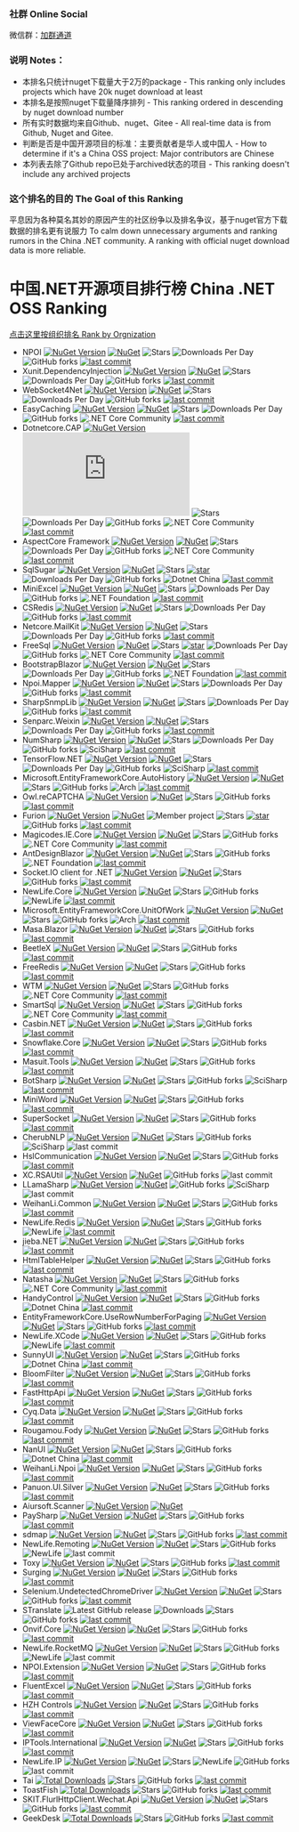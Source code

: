 ### 社群 Online Social

微信群：[加群通道](https://github.com/dotnet-cn/jobs/issues/13)

### 说明 Notes：
- 本排名只统计nuget下载量大于2万的package - This ranking only includes projects which have 20k nuget download at least
- 本排名是按照nuget下载量降序排列 - This ranking ordered in descending by nuget download number
- 所有实时数据均来自Github、nuget、Gitee - All real-time data is from Github, Nuget and Gitee. 
- 判断是否是中国开源项目的标准：主要贡献者是华人或中国人 - How to determine if it's a China OSS project: Major contributors are Chinese
- 本列表去除了Github repo已处于archived状态的项目 - This ranking doesn't include any archived projects

### 这个排名的目的 The Goal of this Ranking

平息因为各种莫名其妙的原因产生的社区纷争以及排名争议，基于nuget官方下载数据的排名更有说服力
To calm down unnecessary arguments and ranking rumors in the China .NET community. A ranking with official nuget download data is more reliable. 

# 中国.NET开源项目排行榜 China .NET OSS Ranking

[点击这里按组织排名 Rank by Orgnization](RankingByOrg.md)
 
- NPOI [![NuGet Version](https://img.shields.io/nuget/v/NPOI.svg?style=flat)](https://www.nuget.org/packages/NPOI/) [![NuGet](https://img.shields.io/nuget/dt/npoi)](https://www.nuget.org/packages/NPOI) <img alt="Stars" src="https://img.shields.io/github/stars/nissl-lab/npoi?style=flat-square&labelColor=343b41"/> ![Downloads Per Day](https://img.shields.io/badge/downloadsPerDay-13.6k-red) ![GitHub forks](https://img.shields.io/github/forks/nissl-lab/npoi) [![last commit](https://img.shields.io/github/last-commit/nissl-lab/npoi/master)](https://github.com/nissl-lab/npoi) 
- Xunit.DependencyInjection [![NuGet Version](https://img.shields.io/nuget/v/Xunit.DependencyInjection.svg?style=flat)](https://www.nuget.org/packages/Xunit.DependencyInjection/) [![NuGet](https://img.shields.io/nuget/dt/Xunit.DependencyInjection)](https://www.nuget.org/packages/Xunit.DependencyInjection) <img alt="Stars" src="https://img.shields.io/github/stars/pengweiqhca/Xunit.DependencyInjection?style=flat-square&labelColor=343b41"/> ![Downloads Per Day](https://img.shields.io/badge/downloadsPerDay-4.9k-red)  ![GitHub forks](https://img.shields.io/github/forks/pengweiqhca/Xunit.DependencyInjection) [![last commit](https://img.shields.io/github/last-commit/pengweiqhca/Xunit.DependencyInjection/main)](https://github.com/pengweiqhca/Xunit.DependencyInjection)
- WebSocket4Net [![NuGet Version](https://img.shields.io/nuget/v/WebSocket4Net.svg?style=flat)](https://www.nuget.org/packages/WebSocket4Net/) [![NuGet](https://img.shields.io/nuget/dt/WebSocket4Net.svg)](https://www.nuget.org/packages/WebSocket4Net) <img alt="Stars" src="https://img.shields.io/github/stars/kerryjiang/WebSocket4Net?style=flat-square&labelColor=343b41"/> ![Downloads Per Day](https://img.shields.io/badge/downloadsPerDay-2.6k-red) ![GitHub forks](https://img.shields.io/github/forks/kerryjiang/WebSocket4Net) [![last commit](https://img.shields.io/github/last-commit/kerryjiang/WebSocket4Net/master)](https://github.com/kerryjiang/WebSocket4Net)
- EasyCaching [![NuGet Version](https://img.shields.io/nuget/v/EasyCaching.Core.svg?style=flat)](https://www.nuget.org/packages/EasyCaching.Core/) [![NuGet](https://img.shields.io/nuget/dt/EasyCaching.Core)](https://www.nuget.org/packages/EasyCaching.Core) <img alt="Stars" src="https://img.shields.io/github/stars/dotnetcore/EasyCaching?style=flat-square&labelColor=343b41"/> ![Downloads Per Day](https://img.shields.io/badge/downloadsPerDay-4.4k-red) ![GitHub forks](https://img.shields.io/github/forks/dotnetcore/EasyCaching) ![.NET Core Community](https://img.shields.io/badge/NCC-9e20c9.svg) [![last commit](https://img.shields.io/github/last-commit/dotnetcore/EasyCaching/master)](https://github.com/dotnetcore/EasyCaching)
- Dotnetcore.CAP  [![NuGet Version](https://img.shields.io/nuget/v/DotNetCore.CAP.svg?style=flat)](https://www.nuget.org/packages/DotNetCore.CAP/) [![NuGet](https://img.shields.io/nuget/dt/DotNetCore.CAP)](https://www.nuget.org/packages/DotNetCore.CAP) <img alt="Stars" src="https://img.shields.io/github/stars/dotnetcore/CAP?style=flat-square&labelColor=343b41"/> ![Downloads Per Day](https://img.shields.io/badge/downloadsPerDay-3.5k-red) ![GitHub forks](https://img.shields.io/github/forks/dotnetcore/CAP) ![.NET Core Community](https://img.shields.io/badge/NCC-9e20c9.svg) [![last commit](https://img.shields.io/github/last-commit/dotnetcore/cap/master)](https://github.com/dotnetcore/CAP)
- AspectCore Framework [![NuGet Version](https://img.shields.io/nuget/v/AspectCore.Core.svg?style=flat)](https://www.nuget.org/packages/AspectCore.Core/) [![NuGet](https://img.shields.io/nuget/dt/AspectCore.Core)](https://www.nuget.org/packages/AspectCore.Core) <img alt="Stars" src="https://img.shields.io/github/stars/dotnetcore/AspectCore-Framework?style=flat-square&labelColor=343b41"/> ![Downloads Per Day](https://img.shields.io/badge/downloadsPerDay-2.9k-red) ![GitHub forks](https://img.shields.io/github/forks/dotnetcore/AspectCore-Framework)  ![.NET Core Community](https://img.shields.io/badge/NCC-9e20c9.svg) [![last commit](https://img.shields.io/github/last-commit/dotnetcore/AspectCore-Framework/master)](https://github.com/dotnetcore/AspectCore-Framework)
- SqlSugar [![NuGet Version](https://img.shields.io/nuget/v/SqlSugarCore.svg?style=flat)](https://www.nuget.org/packages/SqlSugarCore/) [![NuGet](https://img.shields.io/nuget/dt/SqlSugarCore)](https://www.nuget.org/packages/SqlSugarCore) <img alt="Stars" src="https://img.shields.io/github/stars/DotNetNext/SqlSugar?style=flat-square&labelColor=343b41"/> [![star](https://gitee.com/dotnetchina/SqlSugar/badge/star.svg)](https://gitee.com/dotnetchina/SqlSugar/stargazers) ![Downloads Per Day](https://img.shields.io/badge/downloadsPerDay-2.4k-red) ![GitHub forks](https://img.shields.io/github/forks/DotNetNext/SqlSugar)  ![Dotnet China](https://img.shields.io/badge/DOTNETCHINA-ff0000.svg) [![last commit](https://img.shields.io/github/last-commit/DotNetNext/SqlSugar/master)](https://github.com/DotNetNext/SqlSugar)
- MiniExcel [![NuGet Version](https://img.shields.io/nuget/v/MiniExcel.svg?style=flat)](https://www.nuget.org/packages/MiniExcel/) [![NuGet](https://img.shields.io/nuget/dt/MiniExcel)](https://www.nuget.org/packages/MiniExcel) <img alt="Stars" src="https://img.shields.io/github/stars/mini-software/MiniExcel?style=flat-square&labelColor=343b41"/> ![Downloads Per Day](https://img.shields.io/badge/downloadsPerDay-4.7k-red) ![GitHub forks](https://img.shields.io/github/forks/mini-software/MiniExcel)  ![.NET Foundation](https://img.shields.io/badge/DNF-2b0b98.svg) [![last commit](https://img.shields.io/github/last-commit/mini-software/MiniExcel/master)](https://github.com/mini-software/MiniExcel)
- CSRedis [![NuGet Version](https://img.shields.io/nuget/v/CSRedisCore.svg?style=flat)](https://www.nuget.org/packages/CSRedisCore/) [![NuGet](https://img.shields.io/nuget/dt/CSRedisCore)](https://www.nuget.org/packages/CSRedisCore) <img alt="Stars" src="https://img.shields.io/github/stars/2881099/csredis?style=flat-square&labelColor=343b41"/> ![Downloads Per Day](https://img.shields.io/badge/downloadsPerDay-2.4k-red) ![GitHub forks](https://img.shields.io/github/forks/2881099/csredis)  [![last commit](https://img.shields.io/github/last-commit/2881099/csredis/master)](https://github.com/2881099/csredis)
- Netcore.MailKit [![NuGet Version](https://img.shields.io/nuget/v/NETCore.MailKit.svg?style=flat)](https://www.nuget.org/packages/NETCore.MailKit/) [![NuGet](https://img.shields.io/nuget/dt/NETCore.MailKit)](https://www.nuget.org/packages/NETCore.MailKit) <img alt="Stars" src="https://img.shields.io/github/stars/myloveCc/NETCore.MailKit?style=flat-square&labelColor=343b41"/> ![Downloads Per Day](https://img.shields.io/badge/downloadsPerDay-2.2k-red) ![GitHub forks](https://img.shields.io/github/forks/myloveCc/NETCore.MailKit)  [![last commit](https://img.shields.io/github/last-commit/myloveCc/NETCore.MailKit/master)](https://github.com/myloveCc/NETCore.MailKit)
- FreeSql [![NuGet Version](https://img.shields.io/nuget/v/FreeSql.svg?style=flat)](https://www.nuget.org/packages/FreeSql/) [![NuGet](https://img.shields.io/nuget/dt/FreeSql)](https://www.nuget.org/packages/FreeSql) <img alt="Stars" src="https://img.shields.io/github/stars/dotnetcore/FreeSql?style=flat-square&labelColor=343b41"/> [![star](https://gitee.com/FreeSql/FreeSql/badge/star.svg)](https://gitee.com/FreeSql/FreeSql/stargazers) ![Downloads Per Day](https://img.shields.io/badge/downloadsPerDay-2k-red) ![GitHub forks](https://img.shields.io/github/forks/dotnetcore/FreeSql) ![.NET Core Community](https://img.shields.io/badge/NCC-9e20c9.svg) [![last commit](https://img.shields.io/github/last-commit/dotnetcore/FreeSql/master)](https://github.com/dotnetcore/FreeSql)
- BootstrapBlazor [![NuGet Version](https://img.shields.io/nuget/v/BootstrapBlazor.svg?style=flat)](https://www.nuget.org/packages/BootstrapBlazor/) [![NuGet](https://img.shields.io/nuget/dt/BootstrapBlazor)](https://www.nuget.org/packages/BootstrapBlazor) <img alt="Stars" src="https://img.shields.io/github/stars/dotnetcore/BootstrapBlazor?style=flat-square&labelColor=343b41"/> ![Downloads Per Day](https://img.shields.io/badge/downloadsPerDay-2.2k-red) ![GitHub forks](https://img.shields.io/github/forks/dotnetcore/BootstrapBlazor) ![.NET Foundation](https://img.shields.io/badge/DNF-2b0b98.svg) [![last commit](https://img.shields.io/github/last-commit/dotnetcore/BootstrapBlazor/main)](https://github.com/dotnetcore/BootstrapBlazor)
- Npoi.Mapper [![NuGet Version](https://img.shields.io/nuget/v/NPOI.Mapper.svg?style=flat)](https://www.nuget.org/packages/NPOI.Mapper/) [![NuGet](https://img.shields.io/nuget/dt/NPOI.Mapper)](https://www.nuget.org/packages/NPOI.Mapper) <img alt="Stars" src="https://img.shields.io/github/stars/donnytian/Npoi.Mapper?style=flat-square&labelColor=343b41"/> ![Downloads Per Day](https://img.shields.io/badge/downloadsPerDay-1.2k-red) ![GitHub forks](https://img.shields.io/github/forks/donnytian/Npoi.Mapper) [![last commit](https://img.shields.io/github/last-commit/donnytian/Npoi.Mapper/master)](https://github.com/donnytian/Npoi.Mapper)
- SharpSnmpLib [![NuGet Version](https://img.shields.io/nuget/v/Lextm.SharpSnmpLib.svg?style=flat)](https://www.nuget.org/packages/Lextm.SharpSnmpLib/) [![NuGet](https://img.shields.io/nuget/dt/Lextm.SharpSnmpLib)](https://www.nuget.org/packages/Lextm.SharpSnmpLib) <img alt="Stars" src="https://img.shields.io/github/stars/lextudio/sharpsnmplib?style=flat-square&labelColor=343b41"/> ![Downloads Per Day](https://img.shields.io/badge/downloadsPerDay-678-red) ![GitHub forks](https://img.shields.io/github/forks/lextudio/sharpsnmplib) [![last commit](https://img.shields.io/github/last-commit/lextudio/sharpsnmplib/master)](https://github.com/lextudio/sharpsnmplib)
- Senparc.Weixin [![NuGet Version](https://img.shields.io/nuget/v/Senparc.Weixin.svg?style=flat)](https://www.nuget.org/packages/Senparc.Weixin/) [![NuGet](https://img.shields.io/nuget/dt/Senparc.Weixin)](https://www.nuget.org/packages/Senparc.Weixin) <img alt="Stars" src="https://img.shields.io/github/stars/JeffreySu/WeiXinMPSDK?style=flat-square&labelColor=343b41"/> ![Downloads Per Day](https://img.shields.io/badge/downloadsPerDay-864-red) ![GitHub forks](https://img.shields.io/github/forks/JeffreySu/WeiXinMPSDK) [![last commit](https://img.shields.io/github/last-commit/JeffreySu/WeiXinMPSDK/master)](https://github.com/JeffreySu/WeiXinMPSDK)
- NumSharp [![NuGet Version](https://img.shields.io/nuget/v/NumSharp.svg?style=flat)](https://www.nuget.org/packages/NumSharp/) [![NuGet](https://img.shields.io/nuget/dt/NumSharp)](https://www.nuget.org/packages/NumSharp) <img alt="Stars" src="https://img.shields.io/github/stars/SciSharp/NumSharp?style=flat-square&labelColor=343b41"/> ![Downloads Per Day](https://img.shields.io/badge/downloadsPerDay-1.2k-red) ![GitHub forks](https://img.shields.io/github/forks/SciSharp/NumSharp) ![SciSharp](https://img.shields.io/badge/SCISHARP-865fc3.svg) [![last commit](https://img.shields.io/github/last-commit/SciSharp/NumSharp/master)](https://github.com/SciSharp/NumSharp)
- TensorFlow.NET [![NuGet Version](https://img.shields.io/nuget/v/TensorFlow.NET.svg?style=flat)](https://www.nuget.org/packages/TensorFlow.NET/) [![NuGet](https://img.shields.io/nuget/dt/TensorFlow.NET)](https://www.nuget.org/packages/TensorFlow.NET) <img alt="Stars" src="https://img.shields.io/github/stars/SciSharp/TensorFlow.NET?style=flat-square&labelColor=343b41"/> ![Downloads Per Day](https://img.shields.io/badge/downloadsPerDay-1.1k-red) ![GitHub forks](https://img.shields.io/github/forks/SciSharp/TensorFlow.NET) ![SciSharp](https://img.shields.io/badge/SCISHARP-865fc3.svg) [![last commit](https://img.shields.io/github/last-commit/SciSharp/TensorFlow.NET/master)](https://github.com/SciSharp/TensorFlow.NET)
- Microsoft.EntityFrameworkCore.AutoHistory [![NuGet Version](https://img.shields.io/nuget/v/Microsoft.EntityFrameworkCore.AutoHistory.svg?style=flat)](https://www.nuget.org/packages/Microsoft.EntityFrameworkCore.AutoHistory/) [![NuGet](https://img.shields.io/nuget/dt/Microsoft.EntityFrameworkCore.AutoHistory)](https://www.nuget.org/packages/Microsoft.EntityFrameworkCore.AutoHistory) <img alt="Stars" src="https://img.shields.io/github/stars/arch/AutoHistory?style=flat-square&labelColor=343b41"/> ![GitHub forks](https://img.shields.io/github/forks/arch/AutoHistory) ![Arch](https://img.shields.io/badge/Arch-865f00.svg) [![last commit](https://img.shields.io/github/last-commit/arch/AutoHistory/master)](https://github.com/arch/AutoHistory)
- Owl.reCAPTCHA [![NuGet Version](https://img.shields.io/nuget/v/Owl.reCAPTCHA.svg?style=flat)](https://www.nuget.org/packages/Owl.reCAPTCHA/) [![NuGet](https://img.shields.io/nuget/dt/Owl.reCAPTCHA)](https://www.nuget.org/packages/Owl.reCAPTCHA) <img alt="Stars" src="https://img.shields.io/github/stars/maliming/reCAPTCHA?style=flat-square&labelColor=343b41"/> ![GitHub forks](https://img.shields.io/github/forks/maliming/reCAPTCHA) [![last commit](https://img.shields.io/github/last-commit/maliming/reCAPTCHA/master)](https://github.com/maliming/reCAPTCHA)
- Furion [![NuGet Version](https://img.shields.io/nuget/v/Furion.svg?style=flat)](https://www.nuget.org/packages/Furion/) [![NuGet](https://img.shields.io/nuget/dt/Furion)](https://www.nuget.org/packages/Furion) ![Member project](https://img.shields.io/badge/DOTNETCHINA-ff0000.svg) <img alt="Stars" src="https://img.shields.io/github/stars/MonkSoul/Furion?style=flat-square&labelColor=343b41"/> [![star](https://gitee.com/dotnetchina/Furion/badge/star.svg)](https://gitee.com/dotnetchina/Furion/stargazers) ![GitHub forks](https://img.shields.io/github/forks/MonkSoul/Furion) [![last commit](https://img.shields.io/github/last-commit/MonkSoul/Furion/v4)](https://github.com/MonkSoul/Furion)
- Magicodes.IE.Core [![NuGet Version](https://img.shields.io/nuget/v/Magicodes.IE.Core.svg?style=flat)](https://www.nuget.org/packages/Magicodes.IE.Core/) [![NuGet](https://img.shields.io/nuget/dt/Magicodes.IE.Core)](https://www.nuget.org/packages/Magicodes.IE.Core) <img alt="Stars" src="https://img.shields.io/github/stars/dotnetcore/Magicodes.IE?style=flat-square&labelColor=343b41"/> ![GitHub forks](https://img.shields.io/github/forks/dotnetcore/Magicodes.IE) ![.NET Core Community](https://img.shields.io/badge/NCC-9e20c9.svg) [![last commit](https://img.shields.io/github/last-commit/dotnetcore/Magicodes.IE/master)](https://github.com/dotnetcore/Magicodes.IE)
- AntDesignBlazor [![NuGet Version](https://img.shields.io/nuget/v/AntDesign.svg?style=flat)](https://www.nuget.org/packages/AntDesign/) [![NuGet](https://img.shields.io/nuget/dt/AntDesign)](https://www.nuget.org/packages/AntDesign) <img alt="Stars" src="https://img.shields.io/github/stars/ant-design-blazor/ant-design-blazor?style=flat-square&labelColor=343b41"/> ![GitHub forks](https://img.shields.io/github/forks/ant-design-blazor/ant-design-blazor) ![.NET Foundation](https://img.shields.io/badge/DNF-2b0b98.svg) [![last commit](https://img.shields.io/github/last-commit/ant-design-blazor/ant-design-blazor/master)](https://github.com/ant-design-blazor/ant-design-blazor)
- Socket.IO client for .NET [![NuGet Version](https://img.shields.io/nuget/v/SocketIOClient.svg?style=flat)](https://www.nuget.org/packages/SocketIOClient/) [![NuGet](https://img.shields.io/nuget/dt/SocketIOClient)](https://www.nuget.org/packages/SocketIOClient) <img alt="Stars" src="https://img.shields.io/github/stars/doghappy/socket.io-client-csharp?style=flat-square&labelColor=343b41"/> ![GitHub forks](https://img.shields.io/github/forks/doghappy/socket.io-client-csharp) [![last commit](https://img.shields.io/github/last-commit/doghappy/socket.io-client-csharp/master)](https://github.com/doghappy/socket.io-client-csharp)
- NewLife.Core [![NuGet Version](https://img.shields.io/nuget/v/NewLife.Core.svg?style=flat)](https://www.nuget.org/packages/NewLife.Core/) [![NuGet](https://img.shields.io/nuget/dt/NewLife.Core)](https://www.nuget.org/packages/NewLife.Core) <img alt="Stars" src="https://img.shields.io/github/stars/NewLifeX/X?style=flat-square&labelColor=343b41"/> ![GitHub forks](https://img.shields.io/github/forks/NewLifeX/X) ![NewLife](https://img.shields.io/badge/NEWLIFE-a6ca4d.svg) [![last commit](https://img.shields.io/github/last-commit/NewLifeX/X/master)](https://github.com/NewLifeX/X)
- Microsoft.EntityFrameworkCore.UnitOfWork [![NuGet Version](https://img.shields.io/nuget/v/Microsoft.EntityFrameworkCore.UnitOfWork.svg?style=flat)](https://www.nuget.org/packages/Microsoft.EntityFrameworkCore.UnitOfWork) [![NuGet](https://img.shields.io/nuget/dt/Microsoft.EntityFrameworkCore.UnitOfWork)](https://www.nuget.org/packages/Microsoft.EntityFrameworkCore.UnitOfWork) <img alt="Stars" src="https://img.shields.io/github/stars/arch/UnitOfWork?style=flat-square&labelColor=343b41"/> ![GitHub forks](https://img.shields.io/github/forks/arch/UnitOfWork) ![Arch](https://img.shields.io/badge/Arch-865f00.svg) [![last commit](https://img.shields.io/github/last-commit/arch/UnitOfWork/master)](https://github.com/arch/UnitOfWork)
- Masa.Blazor [![NuGet Version](https://img.shields.io/nuget/v/Masa.Blazor.svg?style=flat)](https://www.nuget.org/packages/Masa.Blazor/) [![NuGet](https://img.shields.io/nuget/dt/Masa.Blazor)](https://www.nuget.org/packages/Masa.Blazor) <img alt="Stars" src="https://img.shields.io/github/stars/masastack/MASA.Blazor?style=flat-square&labelColor=343b41"/> ![GitHub forks](https://img.shields.io/github/forks/masastack/MASA.Blazor) [![last commit](https://img.shields.io/github/last-commit/masastack/MASA.Blazor/main)](https://github.com/masastack/MASA.Blazor)
- BeetleX [![NuGet Version](https://img.shields.io/nuget/v/BeetleX.svg?style=flat)](https://www.nuget.org/packages/BeetleX/) [![NuGet](https://img.shields.io/nuget/dt/BeetleX)](https://www.nuget.org/packages/BeetleX) <img alt="Stars" src="https://img.shields.io/github/stars/beetlex-io/BeetleX?style=flat-square&labelColor=343b41"/> ![GitHub forks](https://img.shields.io/github/forks/beetlex-io/BeetleX) [![last commit](https://img.shields.io/github/last-commit/beetlex-io/BeetleX/master)](https://github.com/beetlex-io/BeetleX)
- FreeRedis [![NuGet Version](https://img.shields.io/nuget/v/FreeRedis.svg?style=flat)](https://www.nuget.org/packages/FreeRedis/) [![NuGet](https://img.shields.io/nuget/dt/FreeRedis)](https://www.nuget.org/packages/FreeRedis)  <img alt="Stars" src="https://img.shields.io/github/stars/2881099/FreeRedis?style=flat-square&labelColor=343b41"/> ![GitHub forks](https://img.shields.io/github/forks/2881099/FreeRedis) [![last commit](https://img.shields.io/github/last-commit/2881099/FreeRedis/master)](https://github.com/2881099/FreeRedis)
- WTM [![NuGet Version](https://img.shields.io/nuget/v/WalkingTec.Mvvm.Core.svg?style=flat)](https://www.nuget.org/packages/WalkingTec.Mvvm.Core/) [![NuGet](https://img.shields.io/nuget/dt/WalkingTec.Mvvm.Core)](https://www.nuget.org/packages/WalkingTec.Mvvm.Core) <img alt="Stars" src="https://img.shields.io/github/stars/dotnetcore/WTM?style=flat-square&labelColor=343b41"/> ![GitHub forks](https://img.shields.io/github/forks/dotnetcore/WTM) ![.NET Core Community](https://img.shields.io/badge/NCC-9e20c9.svg) [![last commit](https://img.shields.io/github/last-commit/dotnetcore/WTM/dotnet6)](https://github.com/dotnetcore/WTM)
- SmartSql [![NuGet Version](https://img.shields.io/nuget/v/SmartSql.svg?style=flat)](https://www.nuget.org/packages/SmartSql/) [![NuGet](https://img.shields.io/nuget/dt/SmartSql)](https://www.nuget.org/packages/SmartSql) <img alt="Stars" src="https://img.shields.io/github/stars/dotnetcore/smartsql?style=flat-square&labelColor=343b41"/> ![GitHub forks](https://img.shields.io/github/forks/dotnetcore/smartsql) ![.NET Core Community](https://img.shields.io/badge/NCC-9e20c9.svg) [![last commit](https://img.shields.io/github/last-commit/dotnetcore/smartsql/master)](https://github.com/dotnetcore/smartsql)
- Casbin.NET [![NuGet Version](https://img.shields.io/nuget/v/Casbin.NET.svg?style=flat)](https://www.nuget.org/packages/Casbin.NET/) [![NuGet](https://img.shields.io/nuget/dt/Casbin.NET)](https://www.nuget.org/packages/Casbin.NET)  <img alt="Stars" src="https://img.shields.io/github/stars/casbin/Casbin.NET?style=flat-square&labelColor=343b41"/> ![GitHub forks](https://img.shields.io/github/forks/casbin/Casbin.NET) [![last commit](https://img.shields.io/github/last-commit/casbin/Casbin.NET/master)](https://github.com/casbin/Casbin.NET)
- Snowflake.Core [![NuGet Version](https://img.shields.io/nuget/v/Snowflake.Core.svg?style=flat)](https://www.nuget.org/packages/Snowflake.Core/) [![NuGet](https://img.shields.io/nuget/dt/Snowflake.Core)](https://www.nuget.org/packages/Snowflake.Core)  <img alt="Stars" src="https://img.shields.io/github/stars/stulzq/snowflake-net?style=flat-square&labelColor=343b41"/> ![GitHub forks](https://img.shields.io/github/forks/stulzq/snowflake-net) [![last commit](https://img.shields.io/github/last-commit/stulzq/snowflake-net/master)](https://github.com/stulzq/snowflake-net)
- Masuit.Tools [![NuGet Version](https://img.shields.io/nuget/v/Masuit.Tools.Core.svg?style=flat)](https://www.nuget.org/packages/Masuit.Tools.Core) [![NuGet](https://img.shields.io/nuget/dt/Masuit.Tools.Core)](https://www.nuget.org/packages/Masuit.Tools.Core) <img alt="Stars" src="https://img.shields.io/github/stars/ldqk/Masuit.Tools?style=flat-square&labelColor=343b41"/> ![GitHub forks](https://img.shields.io/github/forks/ldqk/Masuit.Tools) [![last commit](https://img.shields.io/github/last-commit/ldqk/Masuit.Tools/master)](https://github.com/ldqk/Masuit.Tools)
- BotSharp [![NuGet Version](https://img.shields.io/nuget/v/BotSharp.Core.svg?style=flat)](https://www.nuget.org/packages/BotSharp.Core/) [![NuGet](https://img.shields.io/nuget/dt/BotSharp.Core)](https://www.nuget.org/packages/BotSharp.Core) <img alt="Stars" src="https://img.shields.io/github/stars/SciSharp/BotSharp?style=flat-square&labelColor=343b41"/> ![GitHub forks](https://img.shields.io/github/forks/SciSharp/BotSharp) ![SciSharp](https://img.shields.io/badge/SCISHARP-865fc3.svg) [![last commit](https://img.shields.io/github/last-commit/SciSharp/BotSharp/master)](https://github.com/SciSharp/BotSharp)
- MiniWord [![NuGet Version](https://img.shields.io/nuget/v/MiniWord.svg?style=flat)](https://www.nuget.org/packages/MiniWord/) [![NuGet](https://img.shields.io/nuget/dt/MiniWord)](https://www.nuget.org/packages/MiniWord)  <img alt="Stars" src="https://img.shields.io/github/stars/mini-software/MiniWord?style=flat-square&labelColor=343b41"/> ![GitHub forks](https://img.shields.io/github/forks/mini-software/MiniWord) [![last commit](https://img.shields.io/github/last-commit/mini-software/MiniWord/main)](https://github.com/mini-software/MiniWord) 
- SuperSocket [![NuGet Version](https://img.shields.io/nuget/v/SuperSocket.svg?style=flat)](https://www.nuget.org/packages/SuperSocket/) [![NuGet](https://img.shields.io/nuget/dt/SuperSocket)](https://www.nuget.org/packages/SuperSocket) <img alt="Stars" src="https://img.shields.io/github/stars/kerryjiang/SuperSocket?style=flat-square&labelColor=343b41"/> ![GitHub forks](https://img.shields.io/github/forks/kerryjiang/SuperSocket) [![last commit](https://img.shields.io/github/last-commit/kerryjiang/SuperSocket/master)](https://github.com/kerryjiang/SuperSocket)
- CherubNLP [![NuGet Version](https://img.shields.io/nuget/v/CherubNLP.svg?style=flat)](https://www.nuget.org/packages/CherubNLP/) [![NuGet](https://img.shields.io/nuget/dt/CherubNLP)](https://www.nuget.org/packages/CherubNLP)  <img alt="Stars" src="https://img.shields.io/github/stars/SciSharp/CherubNLP?style=flat-square&labelColor=343b41"/> ![GitHub forks](https://img.shields.io/github/forks/SciSharp/CherubNLP) ![SciSharp](https://img.shields.io/badge/SciSharp-865fc3.svg) ![last commit](https://img.shields.io/github/last-commit/SciSharp/CherubNLP/master)
- HslCommunication [![NuGet Version](https://img.shields.io/nuget/v/HslCommunication.svg?style=flat)](https://www.nuget.org/packages/HslCommunication/) [![NuGet](https://img.shields.io/nuget/dt/CherubNLP)](https://www.nuget.org/packages/HslCommunication)  <img alt="Stars" src="https://img.shields.io/github/stars/dathlin/HslCommunication?style=flat-square&labelColor=343b41"/> ![GitHub forks](https://img.shields.io/github/forks/dathlin/HslCommunication) [![last commit](https://img.shields.io/github/last-commit/dathlin/HslCommunication/master)](https://github.com/dathlin/HslCommunication)
- XC.RSAUtil [![NuGet Version](https://img.shields.io/nuget/v/XC.RSAUtil.svg?style=flat)](https://www.nuget.org/packages/XC.RSAUtil/) [![NuGet](https://img.shields.io/nuget/dt/XC.RSAUtil)](https://www.nuget.org/packages/XC.RSAUtil) ![GitHub forks](https://img.shields.io/github/forks/stulzq/RSAUtil) ![last commit](https://img.shields.io/github/last-commit/stulzq/RSAUtil/master)
- LLamaSharp [![NuGet Version](https://img.shields.io/nuget/v/LLamaSharp.svg?style=flat)](https://www.nuget.org/packages/LLamaSharp/) [![NuGet](https://img.shields.io/nuget/dt/LLamaSharp)](https://www.nuget.org/packages/LLamaSharp) ![GitHub forks](https://img.shields.io/github/forks/SciSharp/LLamaSharp) ![SciSharp](https://img.shields.io/badge/SCISHARP-865fc3.svg) ![last commit](https://img.shields.io/github/last-commit/SciSharp/LLamaSharp/master)
- WeihanLi.Common [![NuGet Version](https://img.shields.io/nuget/v/WeihanLi.Common.svg?style=flat)](https://www.nuget.org/packages/WeihanLi.Common/) [![NuGet](https://img.shields.io/nuget/dt/WeihanLi.Common)](https://www.nuget.org/packages/WeihanLi.Common) <img alt="Stars" src="https://img.shields.io/github/stars/WeihanLi/WeihanLi.Common?style=flat-square&labelColor=343b41"/> ![GitHub forks](https://img.shields.io/github/forks/WeihanLi/WeihanLi.Common) [![last commit](https://img.shields.io/github/last-commit/WeihanLi/WeihanLi.Common/dev)](https://github.com/WeihanLi/WeihanLi.Common)
- NewLife.Redis [![NuGet Version](https://img.shields.io/nuget/v/NewLife.Redis.svg?style=flat)](https://www.nuget.org/packages/NewLife.Redis/) [![NuGet](https://img.shields.io/nuget/dt/NewLife.Redis)](https://www.nuget.org/packages/NewLife.Redis)  <img alt="Stars" src="https://img.shields.io/github/stars/NewLifeX/NewLife.Redis?style=flat-square&labelColor=343b41"/> ![GitHub forks](https://img.shields.io/github/forks/NewLifeX/NewLife.Redis) ![NewLife](https://img.shields.io/badge/NEWLIFE-a6ca4d.svg) [![last commit](https://img.shields.io/github/last-commit/NewLifeX/NewLife.Redis/master)](https://github.com/NewLifeX/NewLife.Redis)
- jieba.NET [![NuGet Version](https://img.shields.io/nuget/v/jieba.NET.svg?style=flat)](https://www.nuget.org/packages/jieba.NET/) [![NuGet](https://img.shields.io/nuget/dt/jieba.NET)](https://www.nuget.org/packages/jieba.NET) <img alt="Stars" src="https://img.shields.io/github/stars/anderscui/jieba.NET?style=flat-square&labelColor=343b41"/> ![GitHub forks](https://img.shields.io/github/forks/anderscui/jieba.NET) [![last commit](https://img.shields.io/github/last-commit/anderscui/jieba.NET/master)](https://github.com/anderscui/jieba.NET)
- HtmlTableHelper [![NuGet Version](https://img.shields.io/nuget/v/HtmlTableHelper.svg?style=flat)](https://www.nuget.org/packages/HtmlTableHelper/) [![NuGet](https://img.shields.io/nuget/dt/HtmlTableHelper)](https://www.nuget.org/packages/HtmlTableHelper) <img alt="Stars" src="https://img.shields.io/github/stars/shps951023/HtmlTableHelper?style=flat-square&labelColor=343b41"/> ![GitHub forks](https://img.shields.io/github/forks/shps951023/HtmlTableHelper) [![last commit](https://img.shields.io/github/last-commit/shps951023/HtmlTableHelper/master)](https://github.com/shps951023/HtmlTableHelper) 
- Natasha [![NuGet Version](https://img.shields.io/nuget/v/DotNetCore.Natasha.Framework.svg?style=flat)](https://www.nuget.org/packages/DotNetCore.Natasha.Framework/) [![NuGet](https://img.shields.io/nuget/dt/DotNetCore.Natasha.Framework)](https://www.nuget.org/packages/DotNetCore.Natasha.Framework) <img alt="Stars" src="https://img.shields.io/github/stars/dotnetcore/Natasha?style=flat-square&labelColor=343b41"/> ![GitHub forks](https://img.shields.io/github/forks/dotnetcore/Natasha) ![.NET Core Community](https://img.shields.io/badge/NCC-9e20c9.svg) [![last commit](https://img.shields.io/github/last-commit/dotnetcore/Natasha/main)](https://github.com/dotnetcore/Natasha)
- HandyControl [![NuGet Version](https://img.shields.io/nuget/v/HandyControl.svg?style=flat)](https://www.nuget.org/packages/HandyControl/) [![NuGet](https://img.shields.io/nuget/dt/HandyControl)](https://www.nuget.org/packages/HandyControl)  <img alt="Stars" src="https://img.shields.io/github/stars/HandyOrg/HandyControl?style=flat-square&labelColor=343b41"/> ![GitHub forks](https://img.shields.io/github/forks/HandyOrg/HandyControl) ![Dotnet China](https://img.shields.io/badge/DOTNETCHINA-ff0000.svg) [![last commit](https://img.shields.io/github/last-commit/HandyOrg/HandyControl/master)](https://github.com/HandyOrg/HandyControl)
- EntityFrameworkCore.UseRowNumberForPaging [![NuGet Version](https://img.shields.io/nuget/v/EntityFrameworkCore.UseRowNumberForPaging.svg?style=flat)](https://www.nuget.org/packages/EntityFrameworkCore.UseRowNumberForPaging/) [![NuGet](https://img.shields.io/nuget/dt/EntityFrameworkCore.UseRowNumberForPaging)](https://www.nuget.org/packages/EntityFrameworkCore.UseRowNumberForPaging)   <img alt="Stars" src="https://img.shields.io/github/stars/Rwing/EntityFrameworkCore.UseRowNumberForPaging?style=flat-square&labelColor=343b41"/> ![GitHub forks](https://img.shields.io/github/forks/Rwing/EntityFrameworkCore.UseRowNumberForPaging) [![last commit](https://img.shields.io/github/last-commit/Rwing/EntityFrameworkCore.UseRowNumberForPaging/master)](https://github.com/Rwing/EntityFrameworkCore.UseRowNumberForPaging)
- NewLife.XCode [![NuGet Version](https://img.shields.io/nuget/v/NewLife.XCode.svg?style=flat)](https://www.nuget.org/packages/NewLife.XCode/) [![NuGet](https://img.shields.io/nuget/dt/NewLife.XCode)](https://www.nuget.org/packages/NewLife.XCode) <img alt="Stars" src="https://img.shields.io/github/stars/NewLifeX/NewLife.XCode?style=flat-square&labelColor=343b41"/> ![GitHub forks](https://img.shields.io/github/forks/NewLifeX/NewLife.XCode) ![NewLife](https://img.shields.io/badge/NEWLIFE-a6ca4d.svg) [![last commit](https://img.shields.io/github/last-commit/NewLifeX/NewLife.XCode/master)](https://github.com/NewLifeX/NewLife.XCode)
- SunnyUI [![NuGet Version](https://img.shields.io/nuget/v/SunnyUI.svg?style=flat)](https://www.nuget.org/packages/SunnyUI/) [![NuGet](https://img.shields.io/nuget/dt/SunnyUI)](https://www.nuget.org/packages/SunnyUI)  <img alt="Stars" src="https://img.shields.io/github/stars/yhuse/SunnyUI?style=flat-square&labelColor=343b41"/> ![GitHub forks](https://img.shields.io/github/forks/yhuse/SunnyUI) ![Dotnet China](https://img.shields.io/badge/DOTNETCHINA-ff0000.svg) [![last commit](https://img.shields.io/github/last-commit/yhuse/SunnyUI/master)](https://github.com/yhuse/SunnyUI)
- BloomFilter [![NuGet Version](https://img.shields.io/nuget/v/BloomFilter.NetCore.svg?style=flat)](https://www.nuget.org/packages/BloomFilter.NetCore/) [![NuGet](https://img.shields.io/nuget/dt/BloomFilter.NetCore)](https://www.nuget.org/packages/BloomFilter.NetCore) <img alt="Stars" src="https://img.shields.io/github/stars/vla/BloomFilter.NetCore?style=flat-square&labelColor=343b41"/> ![GitHub forks](https://img.shields.io/github/forks/vla/BloomFilter.NetCore) [![last commit](https://img.shields.io/github/last-commit/vla/BloomFilter.NetCore/main)](https://github.com/vla/BloomFilter.NetCore)
- FastHttpApi [![NuGet Version](https://img.shields.io/nuget/v/BeetleX.FastHttpApi.svg?style=flat)](https://www.nuget.org/packages/BeetleX.FastHttpApi/) [![NuGet](https://img.shields.io/nuget/dt/BeetleX.FastHttpApi)](https://www.nuget.org/packages/BeetleX.FastHttpApi) <img alt="Stars" src="https://img.shields.io/github/stars/beetlex-io/FastHttpApi?style=flat-square&labelColor=343b41"/> ![GitHub forks](https://img.shields.io/github/forks/beetlex-io/FastHttpApi) [![last commit](https://img.shields.io/github/last-commit/beetlex-io/FastHttpApi/master)](https://github.com/beetlex-io/FastHttpApi)
- Cyq.Data [![NuGet Version](https://img.shields.io/nuget/v/cyqdata.svg?style=flat)](https://www.nuget.org/packages/cyqdata/) [![NuGet](https://img.shields.io/nuget/dt/cyqdata)](https://www.nuget.org/packages/cyqdata)  <img alt="Stars" src="https://img.shields.io/github/stars/cyq1162/cyqdata?style=flat-square&labelColor=343b41"/> ![GitHub forks](https://img.shields.io/github/forks/cyq1162/cyqdata) [![last commit](https://img.shields.io/github/last-commit/cyq1162/cyqdata/master)](https://github.com/cyq1162/cyqdata)
- Rougamou.Fody [![NuGet Version](https://img.shields.io/nuget/v/Rougamo.Fody.svg?style=flat)](https://www.nuget.org/packages/Rougamo.Fody/) [![NuGet](https://img.shields.io/nuget/dt/Rougamo.Fody)](https://www.nuget.org/packages/Rougamo.Fody) <img alt="Stars" src="https://img.shields.io/github/stars/inversionhourglass/Rougamo?style=flat-square&labelColor=343b41"/> ![GitHub forks](https://img.shields.io/github/forks/inversionhourglass/Rougamo) [![last commit](https://img.shields.io/github/last-commit/inversionhourglass/Rougamo/master)](https://github.com/inversionhourglass/Rougamo)
- NanUI [![NuGet Version](https://img.shields.io/nuget/v/NetDimension.NanUI.svg?style=flat)](https://www.nuget.org/packages/NetDimension.NanUI/) [![NuGet](https://img.shields.io/nuget/dt/NetDimension.NanUI)](https://www.nuget.org/packages/NetDimension.NanUI) <img alt="Stars" src="https://img.shields.io/github/stars/XuanchenLin/NanUI?style=flat-square&labelColor=343b41"/> ![GitHub forks](https://img.shields.io/github/forks/XuanchenLin/NanUI) ![Dotnet China](https://img.shields.io/badge/DOTNETCHINA-ff0000.svg) [![last commit](https://img.shields.io/github/last-commit/XuanchenLin/NanUI/master)](https://github.com/XuanchenLin/NanUI)
- WeihanLi.Npoi [![NuGet Version](https://img.shields.io/nuget/v/WeihanLi.Npoi.svg?style=flat)](https://www.nuget.org/packages/WeihanLi.Npoi/) [![NuGet](https://img.shields.io/nuget/dt/WeihanLi.Npoi)](https://www.nuget.org/packages/WeihanLi.Npoi) <img alt="Stars" src="https://img.shields.io/github/stars/WeihanLi/WeihanLi.Npoi?style=flat-square&labelColor=343b41"/> ![GitHub forks](https://img.shields.io/github/forks/WeihanLi/WeihanLi.Npoi)  [![last commit](https://img.shields.io/github/last-commit/WeihanLi/WeihanLi.Npoi/master)](https://github.com/WeihanLi/WeihanLi.Npoi)
- Panuon.UI.Silver [![NuGet Version](https://img.shields.io/nuget/v/Panuon.UI.Silver.svg?style=flat)](https://www.nuget.org/packages/Panuon.UI.Silver/) [![NuGet](https://img.shields.io/nuget/dt/Panuon.UI.Silver)](https://www.nuget.org/packages/Panuon.UI.Silver)  <img alt="Stars" src="https://img.shields.io/github/stars/Panuon/Panuon.WPF.UI?style=flat-square&labelColor=343b41"/> ![GitHub forks](https://img.shields.io/github/forks/Panuon/Panuon.WPF.UI) [![last commit](https://img.shields.io/github/last-commit/Panuon/Panuon.WPF.UI/master)](https://github.com/Panuon/Panuon.WPF.UI)
- Aiursoft.Scanner [![NuGet Version](https://img.shields.io/nuget/v/Aiursoft.Scanner.svg?style=flat)](https://www.nuget.org/packages/Aiursoft.Scanner/) [![NuGet](https://img.shields.io/nuget/dt/Aiursoft.Scanner)](https://www.nuget.org/packages/Aiursoft.Scanner)  
- PaySharp [![NuGet Version](https://img.shields.io/nuget/v/PaySharp.Core.svg?style=flat)](https://www.nuget.org/packages/PaySharp.Core/) [![NuGet](https://img.shields.io/nuget/dt/PaySharp.Core)](https://www.nuget.org/packages/PaySharp.Core) <img alt="Stars" src="https://img.shields.io/github/stars/Varorbc/PaySharp?style=flat-square&labelColor=343b41"/> ![GitHub forks](https://img.shields.io/github/forks/Varorbc/PaySharp) [![last commit](https://img.shields.io/github/last-commit/Varorbc/PaySharp/master)](https://github.com/Varorbc/PaySharp)
- sdmap [![NuGet Version](https://img.shields.io/nuget/v/sdmap.svg?style=flat)](https://www.nuget.org/packages/sdmap/) [![NuGet](https://img.shields.io/nuget/dt/sdmap)](https://www.nuget.org/packages/sdmap) <img alt="Stars" src="https://img.shields.io/github/stars/sdcb/sdmap?style=flat-square&labelColor=343b41"/> ![GitHub forks](https://img.shields.io/github/forks/sdcb/sdmap)  [![last commit](https://img.shields.io/github/last-commit/sdcb/sdmap/master)](https://github.com/sdcb/sdmap)
- NewLife.Remoting [![NuGet Version](https://img.shields.io/nuget/v/NewLife.Remoting.svg?style=flat)](https://www.nuget.org/packages/NewLife.Remoting/) [![NuGet](https://img.shields.io/nuget/dt/NewLife.Remoting)](https://www.nuget.org/packages/NewLife.Remoting) <img alt="Stars" src="https://img.shields.io/github/stars/NewLifeX/NewLife.Remoting?style=flat-square&labelColor=343b41"/> ![GitHub forks](https://img.shields.io/github/forks/NewLifeX/NewLife.Remoting) ![NewLife](https://img.shields.io/badge/NEWLIFE-a6ca4d.svg) ![last commit](https://img.shields.io/github/last-commit/NewLifeX/NewLife.Remoting/master)
- Toxy [![NuGet Version](https://img.shields.io/nuget/v/Toxy.svg?style=flat)](https://www.nuget.org/packages/Toxy/) [![NuGet](https://img.shields.io/nuget/dt/Toxy)](https://www.nuget.org/packages/Toxy) <img alt="Stars" src="https://img.shields.io/github/stars/nissl-lab/Toxy?style=flat-square&labelColor=343b41"/> ![GitHub forks](https://img.shields.io/github/forks/nissl-lab/Toxy) [![last commit](https://img.shields.io/github/last-commit/nissl-lab/Toxy/master)](https://github.com/nissl-lab/Toxy)
- Surging [![NuGet Version](https://img.shields.io/nuget/v/Surging.svg?style=flat)](https://www.nuget.org/packages/Surging/) [![NuGet](https://img.shields.io/nuget/dt/Surging)](https://www.nuget.org/packages/Surging) <img alt="Stars" src="https://img.shields.io/github/stars/fanliang11/surging?style=flat-square&labelColor=343b41"/> ![GitHub forks](https://img.shields.io/github/forks/fanliang11/surging) [![last commit](https://img.shields.io/github/last-commit/fanliang11/surging/master)](https://github.com/fanliang11/surging)
- Selenium.UndetectedChromeDriver [![NuGet Version](https://img.shields.io/nuget/v/Selenium.UndetectedChromeDriver.svg?style=flat)](https://www.nuget.org/packages/Selenium.UndetectedChromeDriver/) [![NuGet](https://img.shields.io/nuget/dt/Selenium.UndetectedChromeDriver)](https://www.nuget.org/packages/Selenium.UndetectedChromeDriver) <img alt="Stars" src="https://img.shields.io/github/stars/fysh711426/UndetectedChromeDriver?style=flat-square&labelColor=343b41"/> ![GitHub forks](https://img.shields.io/github/forks/fysh711426/UndetectedChromeDriver) [![last commit](https://img.shields.io/github/last-commit/fysh711426/UndetectedChromeDriver/master)](https://github.com/fysh711426/UndetectedChromeDriver)
- STranslate <img alt="Latest GitHub release" src="https://img.shields.io/github/release/ZGGSONG/STranslate.svg" /> <img alt="Downloads" src="https://img.shields.io/github/downloads/ZGGSONG/STranslate/total" /> <img alt="Stars" src="https://img.shields.io/github/stars/ZGGSONG/STranslate?style=flat-square&labelColor=343b41"/> ![GitHub forks](https://img.shields.io/github/forks/ZGGSONG/STranslate) [![last commit](https://img.shields.io/github/last-commit/ZGGSONG/STranslate/main)](https://github.com/ZGGSONG/STranslate)
- Onvif.Core [![NuGet Version](https://img.shields.io/nuget/v/Onvif.Core.svg?style=flat)](https://www.nuget.org/packages/Onvif.Core/) [![NuGet](https://img.shields.io/nuget/dt/Onvif.Core)](https://www.nuget.org/packages/Onvif.Core) <img alt="Stars" src="https://img.shields.io/github/stars/Jazea/Onvif.Core?style=flat-square&labelColor=343b41"/> ![GitHub forks](https://img.shields.io/github/forks/Jazea/Onvif.Core) [![last commit](https://img.shields.io/github/last-commit/Jazea/Onvif.Core/master)](https://github.com/Jazea/Onvif.Core)
- NewLife.RocketMQ [![NuGet Version](https://img.shields.io/nuget/v/NewLife.RocketMQ.svg?style=flat)](https://www.nuget.org/packages/NewLife.RocketMQ/) [![NuGet](https://img.shields.io/nuget/dt/NewLife.RocketMQ)](https://www.nuget.org/packages/NewLife.RocketMQ) <img alt="Stars" src="https://img.shields.io/github/stars/NewLifeX/NewLife.RocketMQ?style=flat-square&labelColor=343b41"/> ![GitHub forks](https://img.shields.io/github/forks/NewLifeX/NewLife.RocketMQ) ![NewLife](https://img.shields.io/badge/NEWLIFE-a6ca4d.svg) ![last commit](https://img.shields.io/github/last-commit/NewLifeX/NewLife.RocketMQ/master)
- NPOI.Extension [![NuGet Version](https://img.shields.io/nuget/v/NPOI.Extension.svg?style=flat)](https://www.nuget.org/packages/NPOI.Extension/) [![NuGet](https://img.shields.io/nuget/dt/NPOI.Extension)](https://www.nuget.org/packages/NPOI.Extension) <img alt="Stars" src="https://img.shields.io/github/stars/rigofunc/NPOI.Extension?style=flat-square&labelColor=343b41"/> ![GitHub forks](https://img.shields.io/github/forks/rigofunc/NPOI.Extension) [![last commit](https://img.shields.io/github/last-commit/rigofunc/NPOI.Extension/master)](https://github.com/rigofunc/NPOI.Extension)
- FluentExcel [![NuGet Version](https://img.shields.io/nuget/v/FluentExcel.svg?style=flat)](https://www.nuget.org/packages/FluentExcel/) [![NuGet](https://img.shields.io/nuget/dt/FluentExcel)](https://www.nuget.org/packages/FluentExcel) <img alt="Stars" src="https://img.shields.io/github/stars/arch/FluentExcel?style=flat-square&labelColor=343b41"/> ![GitHub forks](https://img.shields.io/github/forks/arch/FluentExcel) [![last commit](https://img.shields.io/github/last-commit/arch/FluentExcel/develop)](https://github.com/arch/FluentExcel)
- HZH Controls [![NuGet Version](https://img.shields.io/nuget/v/HZH_Controls.svg?style=flat)](https://www.nuget.org/packages/HZH_Controls/) [![NuGet](https://img.shields.io/nuget/dt/HZH_Controls)](https://www.nuget.org/packages/HZH_Controls) <img alt="Stars" src="https://img.shields.io/github/stars/kwwwvagaa/NetWinformControl?style=flat-square&labelColor=343b41"/> ![GitHub forks](https://img.shields.io/github/forks/kwwwvagaa/NetWinformControl) [![last commit](https://img.shields.io/github/last-commit/kwwwvagaa/NetWinformControl/master)](https://github.com/kwwwvagaa/NetWinformControl)
- ViewFaceCore [![NuGet Version](https://img.shields.io/nuget/v/ViewFaceCore.svg?style=flat)](https://www.nuget.org/packages/ViewFaceCore/) [![NuGet](https://img.shields.io/nuget/dt/ViewFaceCore)](https://www.nuget.org/packages/ViewFaceCore) <img alt="Stars" src="https://img.shields.io/github/stars/ViewFaceCore/ViewFaceCore?style=flat-square&labelColor=343b41"/> ![GitHub forks](https://img.shields.io/github/forks/ViewFaceCore/ViewFaceCore) [![last commit](https://img.shields.io/github/last-commit/ViewFaceCore/ViewFaceCore/main)](https://github.com/ViewFaceCore/ViewFaceCore)
- IPTools.International [![NuGet Version](https://img.shields.io/nuget/v/IPTools.International.svg?style=flat)](https://www.nuget.org/packages/IPTools.International/) [![NuGet](https://img.shields.io/nuget/dt/IPTools.International)](https://www.nuget.org/packages/IPTools.International) <img alt="Stars" src="https://img.shields.io/github/stars/stulzq/IPTools?style=flat-square&labelColor=343b41"/> ![GitHub forks](https://img.shields.io/github/forks/stulzq/IPTools) [![last commit](https://img.shields.io/github/last-commit/stulzq/IPTools/master)](https://github.com/stulzq/IPTools)
- NewLife.IP [![NuGet Version](https://img.shields.io/nuget/v/NewLife.IP.svg?style=flat)](https://www.nuget.org/packages/NewLife.IP/) [![NuGet](https://img.shields.io/nuget/dt/NewLife.IP)](https://www.nuget.org/packages/NewLife.IP) <img alt="Stars" src="https://img.shields.io/github/stars/NewLifeX/NewLife.IP?style=flat-square&labelColor=343b41"/> ![NewLife](https://img.shields.io/badge/NEWLIFE-a6ca4d.svg) ![GitHub forks](https://img.shields.io/github/forks/NewLifeX/NewLife.IP) ![last commit](https://img.shields.io/github/last-commit/NewLifeX/NewLife.IP/master)
- Tai [![Total Downloads](https://img.shields.io/github/downloads/Planshit/Tai/total.svg)](https://github.com/Planshit/Tai/releases) <img alt="Stars" src="https://img.shields.io/github/stars/Planshit/Tai?style=flat-square&labelColor=343b41"/> ![GitHub forks](https://img.shields.io/github/forks/Planshit/Tai) [![last commit](https://img.shields.io/github/last-commit/Planshit/Tai/master)](https://github.com/Planshit/Tai)
- ToastFish [![Total Downloads](https://img.shields.io/github/downloads/Uahh/ToastFish/total.svg)](https://github.com/Uahh/ToastFish/releases) <img alt="Stars" src="https://img.shields.io/github/stars/Uahh/ToastFish?style=flat-square&labelColor=343b41"/> ![GitHub forks](https://img.shields.io/github/forks/Uahh/ToastFish) [![last commit](https://img.shields.io/github/last-commit/Uahh/ToastFish/main)](https://github.com/Uahh/ToastFish)
- SKIT.FlurlHttpClient.Wechat.Api [![NuGet Version](https://img.shields.io/nuget/v/SKIT.FlurlHttpClient.Wechat.Api.svg?style=flat)](https://www.nuget.org/packages/SKIT.FlurlHttpClient.Wechat.Api/) [![NuGet](https://img.shields.io/nuget/dt/SKIT.FlurlHttpClient.Wechat.Api)](https://www.nuget.org/packages/SKIT.FlurlHttpClient.Wechat.Api) <img alt="Stars" src="https://img.shields.io/github/stars/fudiwei/DotNetCore.SKIT.FlurlHttpClient.Wechat?style=flat-square&labelColor=343b41"/> ![GitHub forks](https://img.shields.io/github/forks/fudiwei/DotNetCore.SKIT.FlurlHttpClient.Wechat) [![last commit](https://img.shields.io/github/last-commit/fudiwei/DotNetCore.SKIT.FlurlHttpClient.Wechat/main)](https://github.com/fudiwei/DotNetCore.SKIT.FlurlHttpClient.Wechat) 
- GeekDesk [![Total Downloads](https://img.shields.io/github/downloads/BookerLiu/GeekDesk/total.svg)](https://github.com/BookerLiu/GeekDesk/releases) <img alt="Stars" src="https://img.shields.io/github/stars/BookerLiu/GeekDesk?style=flat-square&labelColor=343b41"/> ![GitHub forks](https://img.shields.io/github/forks/BookerLiu/GeekDesk) [![last commit](https://img.shields.io/github/last-commit/BookerLiu/GeekDesk/master)](https://github.com/BookerLiu/GeekDesk)



